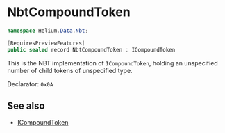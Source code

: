 # NbtCompoundToken

~~~cs
namespace Helium.Data.Nbt;

[RequiresPreviewFeatures]
public sealed record NbtCompoundToken : ICompoundToken
~~~

This is the NBT implementation of `ICompoundToken`, holding an unspecified number of child tokens of unspecified type. 

Declarator: `0x0A`

## See also

- [ICompoundToken](../../abstraction/ref/icompoundtoken)